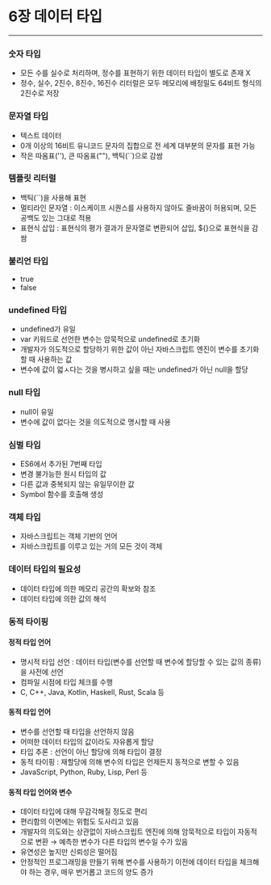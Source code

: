 # 6장 데이터 타입

---

### 숫자 타입

* 모든 수를 실수로 처리하며, 정수를 표현하기 위한 데이터 타입이 별도로 존재 X
* 정수, 실수, 2진수, 8진수, 16진수 리터럴은 모두 메모리에 배정밀도 64비트 형식의 2진수로 저장

### 문자열 타입

* 텍스트 데이터
* 0개 이상의 16비트 유니코드 문자의 집합으로 전 세계 대부분의 문자를 표현 가능
* 작은 따옴표(''), 큰 따옴표(""), 백틱(``)으로 감쌈

### 템플릿 리터럴

* 백틱(``)을 사용해 표현
* 멀티라인 문자열 : 이스케이프 시퀀스를 사용하지 않아도 줄바꿈이 허용되며, 모든 공백도 있는 그대로 적용
* 표현식 삽입 : 표현식의 평가 결과가 문자열로 변환되어 삽입, ${}으로 표현식을 감쌈

### 불리언 타입

* true
* false

### undefined 타입

* undefined가 유일
* var 키워드로 선언한 변수는 암묵적으로 undefined로 초기화
* 개발자가 의도적으로 할당하기 위한 값이 아닌 자바스크립트 엔진이 변수를 초기화할 때 사용하는 값
* 변수에 값이 얿ㅅ다는 것을 병시하고 싶을 때는 undefined가 아닌 null을 할당

### null 타입

* null이 유일
* 변수에 값이 없다는 것을 의도적으로 명시할 때 사용

### 심벌 타입

* ES6에서 추가된 7번째 타입
* 변경 불가능한 원시 타입의 값
* 다른 값과 중복되지 않는 유일무이한 값
* Symbol 함수를 호출해 생성

### 객체 타입

* 자바스크립트는 객체 기반의 언어
* 자바스크립트를 이루고 있는 거의 모든 것이 객체

### 데이터 타입의 필요성

* 데이터 타입에 의한 메모리 공간의 확보와 참조
* 데이터 타입에 의한 값의 해석

### 동적 타이핑

#### 정적 타입 언어

* 명시적 타입 선언 : 데이터 타입(변수를 선언할 때 변수에 할당할 수 있는 값의 종류)을 사전에 선언
* 컴파일 시점에 타입 체크를 수행
* C, C++, Java, Kotlin, Haskell, Rust, Scala 등

#### 동적 타입 언어

* 변수를 선언할 때 타입을 선언하지 않음
* 어떠한 데이터 타입의 값이라도 자유롭게 할당
* 타입 추론 : 선언이 아닌 할당에 의해 타입이 결정
* 동적 타이핑 : 재할당에 의해 변수의 타입은 언제든지 동적으로 변할 수 있음
* JavaScript, Python, Ruby, Lisp, Perl 등

#### 동적 타입 언어와 변수

* 데이터 타입에 대해 무감각해질 정도로 편리
* 편리함의 이면에는 위험도 도사리고 있음
* 개발자의 의도와는 상관없이 자바스크립트 엔진에 의해 암묵적으로 타입이 자동적으로 변환 → 예측한 변수가 다른 타입의 변수일 수가 있음
* 유연성은 높지만 신뢰성은 떨어짐
* 안정적인 프로그래밍을 만들기 위해 변수를 사용하기 이전에 데이터 타입을 체크해야 하는 경우, 매우 번거롭고 코드의 양도 증가
